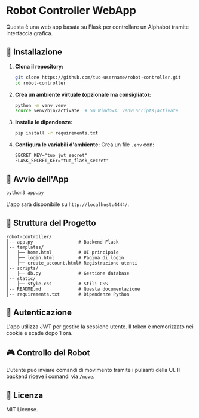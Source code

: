 # Robot Controller WebApp

Questa è una web app basata su Flask per controllare un Alphabot tramite interfaccia grafica.

## 🔧 Installazione

1. **Clona il repository:**
   ```bash
   git clone https://github.com/tuo-username/robot-controller.git
   cd robot-controller
   ```

2. **Crea un ambiente virtuale (opzionale ma consigliato):**
   ```bash
   python -m venv venv
   source venv/bin/activate  # Su Windows: venv\Scripts\activate
   ```

3. **Installa le dipendenze:**
   ```bash
   pip install -r requirements.txt
   ```

4. **Configura le variabili d'ambiente:**
   Crea un file `.env` con:
   ```
   SECRET_KEY="tuo_jwt_secret"
   FLASK_SECRET_KEY="tuo_flask_secret"
   ```

## 🚀 Avvio dell'App

```bash
python3 app.py
```

L'app sarà disponibile su `http://localhost:4444/`.

## 📂 Struttura del Progetto

```
robot-controller/
│-- app.py                 # Backend Flask
│-- templates/
│   ├── home.html          # UI principale
│   ├── login.html         # Pagina di login
│   ├── create_account.html# Registrazione utenti
│-- scripts/
│   ├── db.py              # Gestione database
│-- static/
│   ├── style.css          # Stili CSS 
│-- README.md              # Questa documentazione
│-- requirements.txt       # Dipendenze Python
```

## 🔑 Autenticazione
L'app utilizza JWT per gestire la sessione utente. Il token è memorizzato nei cookie e scade dopo 1 ora.

## 🎮 Controllo del Robot
L'utente può inviare comandi di movimento tramite i pulsanti della UI. Il backend riceve i comandi via `/move`.

## 📜 Licenza
MIT License.


